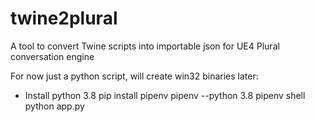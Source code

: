 # twine2plural
A tool to convert Twine scripts into importable json for UE4 Plural conversation engine

For now just a python script, will create win32 binaries later:

- Install python 3.8
pip install pipenv
pipenv --python 3.8
pipenv shell
python app.py 
